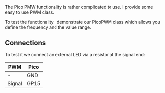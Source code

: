 
The Pico PMW functionality is rather complicated to use. I provide some easy to use PWM class.

To test the functionality I demonstrate our PicoPWM class which allows you define the frequency and the value range.

## Connections 
To test it we connect an external LED via a resistor at the signal end:

| PWM      | Pico              
|----------|-----------
|  -       | GND 
|  Signal  | GP15


